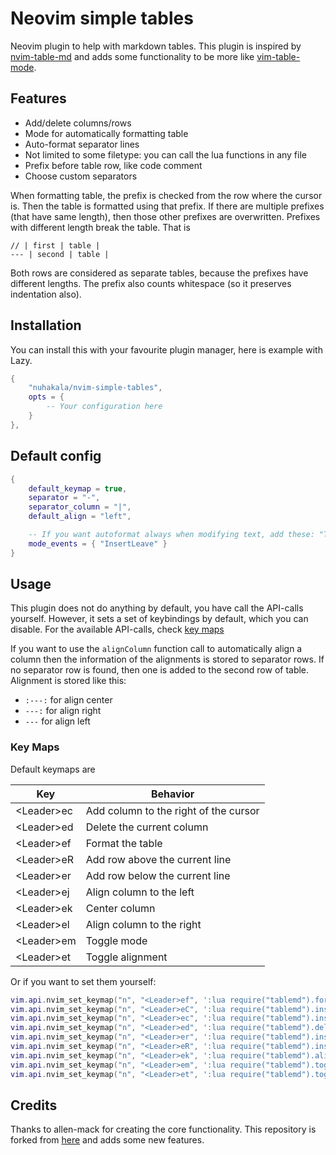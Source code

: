 # Neovim simple tables

Neovim plugin to help with markdown tables.
This plugin is inspired by [nvim-table-md](https://github.com/allen-mack/nvim-table-md)
and adds some functionality to be more like
[vim-table-mode](https://github.com/dhruvasagar/vim-table-mode).

## Features

- Add/delete columns/rows
- Mode for automatically formatting table
- Auto-format separator lines
- Not limited to some filetype: you can call the lua functions in any file
- Prefix before table row, like code comment
- Choose custom separators

When formatting table, the prefix is checked from the row where the cursor is.
Then the table is formatted using that prefix. If there are multiple prefixes
(that have same length), then those other prefixes are overwritten. Prefixes
with different length break the table. That is
```
// | first | table |
--- | second | table |
```
Both rows are considered as separate tables, because the prefixes have different
lengths. The prefix also counts whitespace (so it preserves indentation also).


## Installation

You can install this with your favourite plugin manager, here is example with
Lazy.

``` lua
{
    "nuhakala/nvim-simple-tables",
    opts = {
        -- Your configuration here
    }
},
```

## Default config

``` lua
{
    default_keymap = true,
    separator = "-",
    separator_column = "|",
    default_align = "left",

    -- If you want autoformat always when modifying text, add these: "TextChanged", "TextChangedI",
    mode_events = { "InsertLeave" }
}
```

## Usage

This plugin does not do anything by default, you have call the API-calls
yourself. However, it sets a set of keybindings by default, which you can disable.
For the available API-calls, check [key maps](#key-maps)

If you want to use the `alignColumn` function call to automatically align a column
then the information of the alignments is stored to separator rows. If no
separator row is found, then one is added to the second row of table.
Alignment is stored like this:
- `:---:` for align center
- `---:` for align right
- `---` for align left

### Key Maps

Default keymaps are

| Key          | Behavior                              |
| ---          | ---                                   |
| \<Leader\>ec | Add column to the right of the cursor |
| \<Leader\>ed | Delete the current column             |
| \<Leader\>ef | Format the table                      |
| \<Leader\>eR | Add row above the current line        |
| \<Leader\>er | Add row below the current line        |
| \<Leader\>ej | Align column to the left              |
| \<Leader\>ek | Center column                         |
| \<Leader\>el | Align column to the right             |
| \<Leader\>em | Toggle mode                           |
| \<Leader\>et | Toggle alignment                      |

Or if you want to set them yourself:

``` lua
vim.api.nvim_set_keymap("n", "<Leader>ef", ':lua require("tablemd").formatTable()<cr>', { noremap = true, desc = "Format table" })
vim.api.nvim_set_keymap("n", "<Leader>eC", ':lua require("tablemd").insertColumn(false)<cr>', { noremap = true, desc = "Insert column before" })
vim.api.nvim_set_keymap("n", "<Leader>ec", ':lua require("tablemd").insertColumn(true)<cr>', { noremap = true, desc = "Insert column after" })
vim.api.nvim_set_keymap("n", "<Leader>ed", ':lua require("tablemd").deleteColumn()<cr>', { noremap = true, desc = "Delete column" })
vim.api.nvim_set_keymap("n", "<Leader>er", ':lua require("tablemd").insertRow(false)<cr>', { noremap = true, desc = "Insert row before" })
vim.api.nvim_set_keymap("n", "<Leader>eR", ':lua require("tablemd").insertRow(true)<cr>', { noremap = true, desc = "Insert row after" })
vim.api.nvim_set_keymap("n", "<Leader>ek", ':lua require("tablemd").alignColumn("center")<cr>', { noremap = true, desc = "Toggle column align" })
vim.api.nvim_set_keymap("n", "<Leader>em", ':lua require("tablemd").toggleMode()<cr>', { noremap = true, desc = "Toggle tablemode" })
vim.api.nvim_set_keymap("n", "<Leader>et", ':lua require("tablemd").toggleAlign()<cr>', { noremap = true, desc = "Toggle column alignment" })
```

## Credits
Thanks to allen-mack for creating the core functionality. This repository is
forked from [here](https://github.com/allen-mack/nvim-table-md) and adds some
new features.

